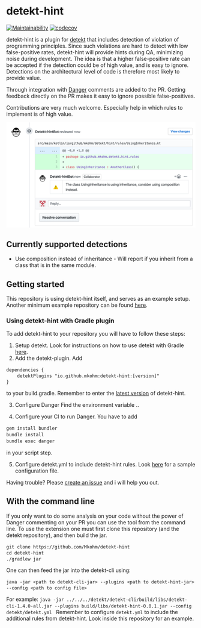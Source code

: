 # detekt-hint
[![Maintainability](https://api.codeclimate.com/v1/badges/307995daba5f21506f4d/maintainability)](https://codeclimate.com/github/Mkohm/detekt-hint/maintainability) [![codecov](https://codecov.io/gh/Mkohm/detekt-hint/branch/master/graph/badge.svg)](https://codecov.io/gh/Mkohm/detekt-hint)

detekt-hint is a plugin for [detekt](https://github.com/arturbosch/detekt) that includes detection of violation of programming principles. Since such violations are hard to detect with low false-positive rates, detekt-hint will provide hints during QA, minimizing noise during development. The idea is that a higher false-positive rate can be accepted if the detection could be of high value, and is easy to ignore. Detections on the architectural level of code is therefore most likely to provide value.

Through integration with [Danger](https://github.com/danger/danger) comments are added to the PR. Getting feedback directly on the PR makes it easy to ignore possible false-positives.

Contributions are very much welcome. Especially help in which rules to implement is of high value.

![demo](demo.png)
## Currently supported detections
- Use composition instead of inheritance - Will report if you inherit from a class that is in the same module.

## Getting started
This repository is using detekt-hint itself, and serves as an example setup. Another minimum example repository can be found [here](https://github.com/Mkohm/detekt-sample-setup).

### Using detekt-hint with Gradle plugin
To add detekt-hint to your repository you will have to follow these steps:
1. Setup detekt. Look for instructions on how to use detekt with Gradle [here](https://github.com/arturbosch/detekt#with-gradle).
2. Add the detekt-plugin. Add
```
dependencies {
    detektPlugins "io.github.mkohm:detekt-hint:[version]"
}
```
to your build.gradle. Remember to enter the [latest version](https://mvnrepository.com/artifact/io.github.mkohm/detekt-hint) of detekt-hint.

3. Configure Danger
Find the environment variable ..

4. Configure your CI to run Danger. You have to add 
```bash
gem install bundler
bundle install
bundle exec danger
```
in your script step.

5. Configure detekt.yml to include detekt-hint rules. Look [here](https://github.com/Mkohm/detekt-hint/blob/master/config/detekt.yml) for a sample configuration file.

Having trouble? Please [create an issue](https://github.com/Mkohm/detekt-hint/issues/new) and i will help you out.

## With the command line
If you only want to do some analysis on your code without the power of Danger commenting on your PR you can use the tool from the command line.
To use the extension one must first clone this repository (and the detekt repository), and then build the jar.
```
git clone https://github.com/Mkohm/detekt-hint
cd detekt-hint
./gradlew jar
```

One can then feed the jar into the detekt-cli using: 
```
java -jar <path to detekt-cli-jar> --plugins <path to detekt-hint-jar> --config <path to config file>
```
For example: `java -jar ../../../detekt/detekt-cli/build/libs/detekt-cli-1.4.0-all.jar --plugins build/libs/detekt-hint-0.0.1.jar --config detekt/detekt.yml
`
Remember to configure `detekt.yml` to include the additional rules from detekt-hint. Look inside this repository for an example.
